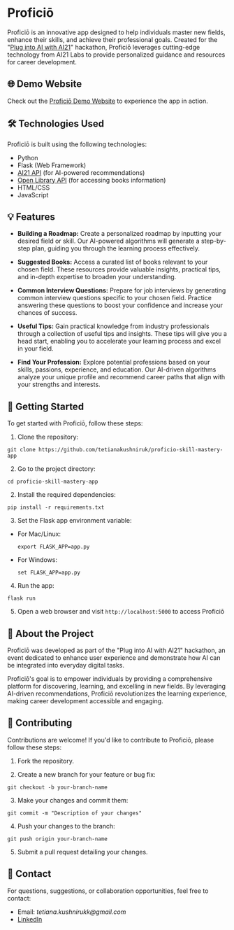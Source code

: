 # Proficiō

Proficiō is an innovative app designed to help individuals master new fields, enhance their skills, and achieve their professional goals. Created for the "[Plug into AI with AI21](https://lablab.ai/event/plug-into-ai-with-ai21)" hackathon, Proficiō leverages cutting-edge technology from AI21 Labs to provide personalized guidance and resources for career development.

## 🌐 Demo Website

Check out the [Proficiō Demo Website](http://tetianakushniruk.pythonanywhere.com/) to experience the app in action.

## 🛠️ Technologies Used

Proficiō is built using the following technologies:

- Python
- Flask (Web Framework)
- [AI21 API](https://docs.ai21.com/docs) (for AI-powered recommendations)
- [Open Library API](https://openlibrary.org/developers/api) (for accessing books information)
- HTML/CSS
- JavaScript

## 💡 Features

- **Building a Roadmap:** Create a personalized roadmap by inputting your desired field or skill. Our AI-powered algorithms will generate a step-by-step plan, guiding you through the learning process effectively.

- **Suggested Books:** Access a curated list of books relevant to your chosen field. These resources provide valuable insights, practical tips, and in-depth expertise to broaden your understanding.

- **Common Interview Questions:** Prepare for job interviews by generating common interview questions specific to your chosen field. Practice answering these questions to boost your confidence and increase your chances of success.

- **Useful Tips:** Gain practical knowledge from industry professionals through a collection of useful tips and insights. These tips will give you a head start, enabling you to accelerate your learning process and excel in your field.

- **Find Your Profession:** Explore potential professions based on your skills, passions, experience, and education. Our AI-driven algorithms analyze your unique profile and recommend career paths that align with your strengths and interests.

## 🚀 Getting Started

To get started with Proficiō, follow these steps:

1. Clone the repository:
```
git clone https://github.com/tetianakushniruk/proficio-skill-mastery-app
```
2. Go to the project directory:
```
cd proficio-skill-mastery-app
```
2. Install the required dependencies:
```
pip install -r requirements.txt
```
3. Set the Flask app environment variable:
- For Mac/Linux:
  ```
  export FLASK_APP=app.py
  ```
- For Windows:
  ```
  set FLASK_APP=app.py
4. Run the app:
  ```
  flask run
  ```
5. Open a web browser and visit `http://localhost:5000` to access Proficiō

## 📜 About the Project

Proficiō was developed as part of the "Plug into AI with AI21" hackathon, an event dedicated to enhance user experience and demonstrate how AI can be integrated into everyday digital tasks.

Proficiō's goal is to empower individuals by providing a comprehensive platform for discovering, learning, and excelling in new fields. By leveraging AI-driven recommendations, Proficiō revolutionizes the learning experience, making career development accessible and engaging.

## 🤝 Contributing

Contributions are welcome! If you'd like to contribute to Proficiō, please follow these steps:

1. Fork the repository.

2. Create a new branch for your feature or bug fix:
```
git checkout -b your-branch-name
```
3. Make your changes and commit them:
```
git commit -m "Description of your changes"
```
4. Push your changes to the branch:
```
git push origin your-branch-name
```
5. Submit a pull request detailing your changes.

## 📧 Contact

For questions, suggestions, or collaboration opportunities, feel free to contact:

- Email: _tetiana.kushnirukk@gmail.com_
- [LinkedIn](https://www.linkedin.com/in/tetiana-kushniruk/)

